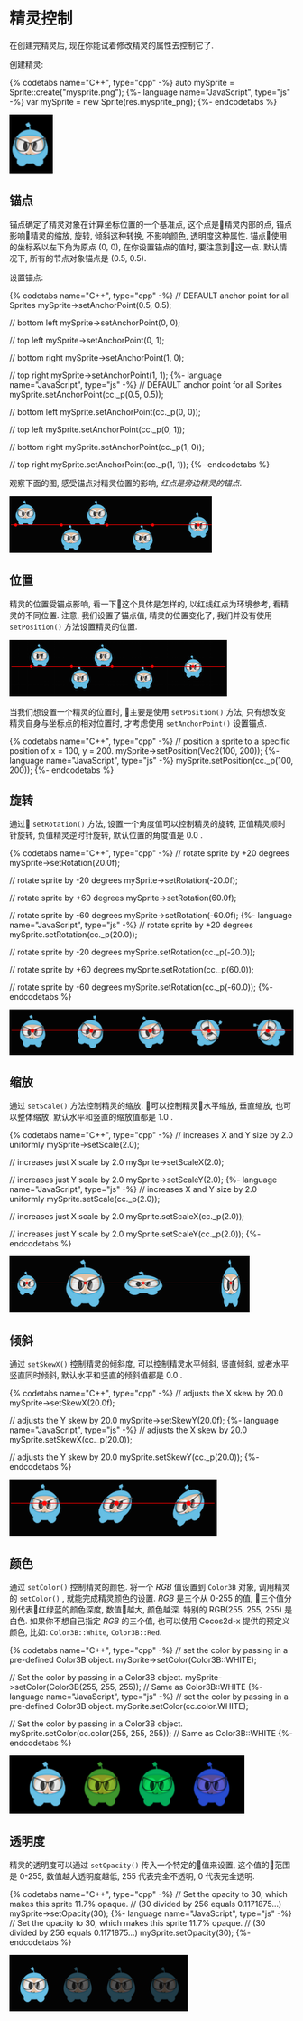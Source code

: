 # 精灵控制

在创建完精灵后, 现在你能试着修改精灵的属性去控制它了. 

创建精灵:

{% codetabs name="C++", type="cpp" -%}
auto mySprite = Sprite::create("mysprite.png");
{%- language name="JavaScript", type="js" -%}
var mySprite = new Sprite(res.mysprite_png);
{%- endcodetabs %}

![](sprites-img/i1.png "")

## 锚点

锚点确定了精灵对象在计算坐标位置的一个基准点, 这个点是精灵内部的点, 锚点影响精灵的缩放, 旋转, 倾斜这种转换, 不影响颜色, 透明度这种属性. 锚点使用的坐标系以左下角为原点 (0, 0), 在你设置锚点的值时, 要注意到这一点. 默认情况下, 所有的节点对象锚点是 (0.5, 0.5).

设置锚点:

{% codetabs name="C++", type="cpp" -%}
// DEFAULT anchor point for all Sprites
mySprite->setAnchorPoint(0.5, 0.5);

// bottom left
mySprite->setAnchorPoint(0, 0);

// top left
mySprite->setAnchorPoint(0, 1);

// bottom right
mySprite->setAnchorPoint(1, 0);

// top right
mySprite->setAnchorPoint(1, 1);
{%- language name="JavaScript", type="js" -%}
// DEFAULT anchor point for all Sprites
mySprite.setAnchorPoint(cc._p(0.5, 0.5));

// bottom left
mySprite.setAnchorPoint(cc._p(0, 0));

// top left
mySprite.setAnchorPoint(cc._p(0, 1));

// bottom right
mySprite.setAnchorPoint(cc._p(1, 0));

// top right
mySprite.setAnchorPoint(cc._p(1, 1));
{%- endcodetabs %}

观察下面的图, 感受锚点对精灵位置的影响, _红点是旁边精灵的锚点_.

![](sprites-img/i6.png "")

## 位置

精灵的位置受锚点影响, 看一下这个具体是怎样的, 以红线红点为环境参考, 看精灵的不同位置. 注意, 我们设置了锚点值, 精灵的位置变化了, 我们并没有使用 `setPosition()` 方法设置精灵的位置.

![](sprites-img/i9.png "")

当我们想设置一个精灵的位置时, 主要是使用 `setPosition()` 方法, 只有想改变精灵自身与坐标点的相对位置时, 才考虑使用 `setAnchorPoint()` 设置锚点.

{% codetabs name="C++", type="cpp" -%}
// position a sprite to a specific position of x = 100, y = 200.
mySprite->setPosition(Vec2(100, 200));
{%- language name="JavaScript", type="js" -%}
mySprite.setPosition(cc._p(100, 200));
{%- endcodetabs %}

## 旋转

通过 `setRotation()` 方法, 设置一个角度值可以控制精灵的旋转, 正值精灵顺时针旋转, 负值精灵逆时针旋转, 默认位置的角度值是 0.0 .

{% codetabs name="C++", type="cpp" -%}
// rotate sprite by +20 degrees
mySprite->setRotation(20.0f);

// rotate sprite by -20 degrees
mySprite->setRotation(-20.0f);

// rotate sprite by +60 degrees
mySprite->setRotation(60.0f);

// rotate sprite by -60 degrees
mySprite->setRotation(-60.0f);
{%- language name="JavaScript", type="js" -%}
// rotate sprite by +20 degrees
mySprite.setRotation(cc._p(20.0));

// rotate sprite by -20 degrees
mySprite.setRotation(cc._p(-20.0));

// rotate sprite by +60 degrees
mySprite.setRotation(cc._p(60.0));

// rotate sprite by -60 degrees
mySprite.setRotation(cc._p(-60.0));
{%- endcodetabs %}

![](sprites-img/i8.png "")

## 缩放

通过 `setScale()` 方法控制精灵的缩放. 可以控制精灵水平缩放, 垂直缩放, 也可以整体缩放. 默认水平和竖直的缩放值都是 1.0 .

{% codetabs name="C++", type="cpp" -%}
// increases X and Y size by 2.0 uniformly
mySprite->setScale(2.0);

// increases just X scale by 2.0
mySprite->setScaleX(2.0);

// increases just Y scale by 2.0
mySprite->setScaleY(2.0);
{%- language name="JavaScript", type="js" -%}
// increases X and Y size by 2.0 uniformly
mySprite.setScale(cc._p(2.0));

// increases just X scale by 2.0
mySprite.setScaleX(cc._p(2.0));

// increases just Y scale by 2.0
mySprite.setScaleY(cc._p(2.0));
{%- endcodetabs %}

![](sprites-img/i5.png "")

## 倾斜

通过 `setSkewX()` 控制精灵的倾斜度, 可以控制精灵水平倾斜, 竖直倾斜, 或者水平竖直同时倾斜, 默认水平和竖直的倾斜值都是 0.0 .

{% codetabs name="C++", type="cpp" -%}
// adjusts the X skew by 20.0
mySprite->setSkewX(20.0f);

// adjusts the Y skew by 20.0
mySprite->setSkewY(20.0f);
{%- language name="JavaScript", type="js" -%}
// adjusts the X skew by 20.0
mySprite.setSkewX(cc._p(20.0));

// adjusts the Y skew by 20.0
mySprite.setSkewY(cc._p(20.0));
{%- endcodetabs %}

![](sprites-img/i7.png "")

## 颜色

通过 `setColor()` 控制精灵的颜色. 将一个 _RGB_ 值设置到 `Color3B` 对象, 调用精灵的 `setColor()` , 就能完成精灵颜色的设置. _RGB_ 是三个从 0-255 的值, 三个值分别代表红绿蓝的颜色深度, 数值越大, 颜色越深. 特别的 RGB(255, 255, 255) 是白色. 如果你不想自己指定 _RGB_ 的三个值, 也可以使用 Cocos2d-x 提供的预定义颜色, 比如: `Color3B::White`, `Color3B::Red`.

{% codetabs name="C++", type="cpp" -%}
// set the color by passing in a pre-defined Color3B object.
mySprite->setColor(Color3B::WHITE);

// Set the color by passing in a Color3B object.
mySprite->setColor(Color3B(255, 255, 255)); // Same as Color3B::WHITE
{%- language name="JavaScript", type="js" -%}
// set the color by passing in a pre-defined Color3B object.
mySprite.setColor(cc.color.WHITE);

// Set the color by passing in a Color3B object.
mySprite.setColor(cc.color(255, 255, 255)); // Same as Color3B::WHITE
{%- endcodetabs %}

![](sprites-img/i10.png "")

## 透明度

精灵的透明度可以通过 `setOpacity()` 传入一个特定的值来设置, 这个值的范围是 0-255, 数值越大透明度越低, 255 代表完全不透明, 0 代表完全透明.

{% codetabs name="C++", type="cpp" -%}
// Set the opacity to 30, which makes this sprite 11.7% opaque.
// (30 divided by 256 equals 0.1171875...)
mySprite->setOpacity(30);
{%- language name="JavaScript", type="js" -%}
// Set the opacity to 30, which makes this sprite 11.7% opaque.
// (30 divided by 256 equals 0.1171875...)
mySprite.setOpacity(30);
{%- endcodetabs %}

![](sprites-img/i11.png "")
